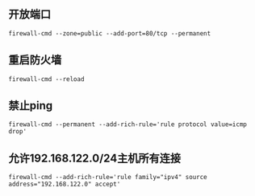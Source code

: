 ## 开放端口
```
firewall-cmd --zone=public --add-port=80/tcp --permanent
```
## 重启防火墙
```
firewall-cmd --reload
```
## 禁止ping
```
firewall-cmd --permanent --add-rich-rule='rule protocol value=icmp drop'  
```
## 允许192.168.122.0/24主机所有连接
```
firewall-cmd --add-rich-rule='rule family="ipv4" source address="192.168.122.0" accept'
```

